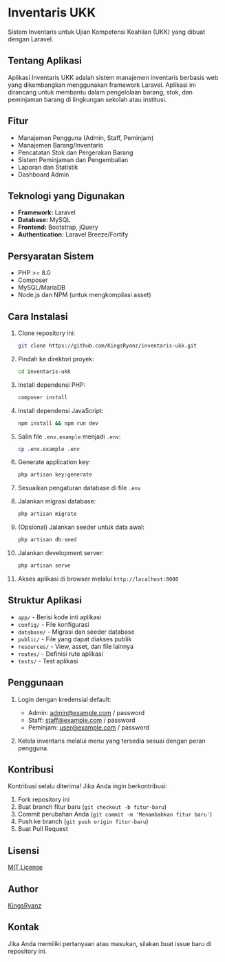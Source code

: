 # Inventaris UKK

Sistem Inventaris untuk Ujian Kompetensi Keahlian (UKK) yang dibuat dengan Laravel.

## Tentang Aplikasi

Aplikasi Inventaris UKK adalah sistem manajemen inventaris berbasis web yang dikembangkan menggunakan framework Laravel. Aplikasi ini dirancang untuk membantu dalam pengelolaan barang, stok, dan peminjaman barang di lingkungan sekolah atau institusi.

## Fitur

- Manajemen Pengguna (Admin, Staff, Peminjam)
- Manajemen Barang/Inventaris
- Pencatatan Stok dan Pergerakan Barang
- Sistem Peminjaman dan Pengembalian
- Laporan dan Statistik
- Dashboard Admin

## Teknologi yang Digunakan

- **Framework:** Laravel
- **Database:** MySQL
- **Frontend:** Bootstrap, jQuery
- **Authentication:** Laravel Breeze/Fortify

## Persyaratan Sistem

- PHP >= 8.0
- Composer
- MySQL/MariaDB
- Node.js dan NPM (untuk mengkompilasi asset)

## Cara Instalasi

1. Clone repository ini:
   ```bash
   git clone https://github.com/KingsRyanz/inventaris-ukk.git
   ```

2. Pindah ke direktori proyek:
   ```bash
   cd inventaris-ukk
   ```

3. Install dependensi PHP:
   ```bash
   composer install
   ```

4. Install dependensi JavaScript:
   ```bash
   npm install && npm run dev
   ```

5. Salin file `.env.example` menjadi `.env`:
   ```bash
   cp .env.example .env
   ```

6. Generate application key:
   ```bash
   php artisan key:generate
   ```

7. Sesuaikan pengaturan database di file `.env`

8. Jalankan migrasi database:
   ```bash
   php artisan migrate
   ```

9. (Opsional) Jalankan seeder untuk data awal:
   ```bash
   php artisan db:seed
   ```

10. Jalankan development server:
    ```bash
    php artisan serve
    ```

11. Akses aplikasi di browser melalui `http://localhost:8000`

## Struktur Aplikasi

- `app/` - Berisi kode inti aplikasi
- `config/` - File konfigurasi
- `database/` - Migrasi dan seeder database
- `public/` - File yang dapat diakses publik
- `resources/` - View, asset, dan file lainnya
- `routes/` - Definisi rute aplikasi
- `tests/` - Test aplikasi

## Penggunaan

1. Login dengan kredensial default:
   - Admin: admin@example.com / password
   - Staff: staff@example.com / password
   - Peminjam: user@example.com / password

2. Kelola inventaris melalui menu yang tersedia sesuai dengan peran pengguna.

## Kontribusi

Kontribusi selalu diterima! Jika Anda ingin berkontribusi:

1. Fork repository ini
2. Buat branch fitur baru (`git checkout -b fitur-baru`)
3. Commit perubahan Anda (`git commit -m 'Menambahkan fitur baru'`)
4. Push ke branch (`git push origin fitur-baru`)
5. Buat Pull Request

## Lisensi

[MIT License](LICENSE)

## Author

[KingsRyanz](https://github.com/KingsRyanz)

## Kontak

Jika Anda memiliki pertanyaan atau masukan, silakan buat issue baru di repository ini.
